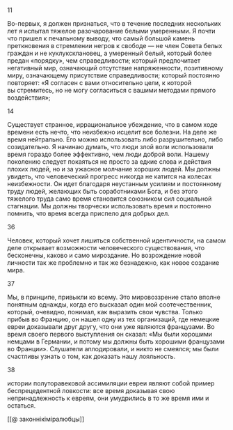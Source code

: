 11

Во-первых, я должен признаться, что в течение последних нескольких лет я испытал тяжелое разочарование белыми умеренными. Я почти что пришел к печальному выводу, что самый большой камень преткновения в стремлении негров к свободе — не член Совета белых граждан и не куклуксклановец, а умеренный белый, который более предан «порядку», чем справедливости; который предпочитает негативный мир, означающий отсутствие напряженности, позитивному миру, означающему присутствие справедливости; который постоянно повторяет: «Я согласен с вами относительно цели, к которой вы стремитесь, но не могу согласиться с вашими методами прямого воздействия»;

14

Существует странное, иррациональное убеждение, что в самом ходе времени есть нечто, что неизбежно исцелит все болезни. На деле же время нейтрально. Его можно использовать либо разрушительно, либо созидательно. Я начинаю думать, что люди злой воли использовали время гораздо более эффективно, чем люди доброй воли. Нашему поколению следует покаяться не просто за едкие слова и действия плохих людей, но и за ужасное молчание хороших людей. Мы должны увидеть, что человеческий прогресс никогда не катится на колесах неизбежности. Он идет благодаря неустанным усилиям и постоянному труду людей, желающих быть соработниками Бога, и без этого тяжелого труда само время становится союзником сил социальной стагнации. Мы должны творчески использовать время и постоянно помнить, что время всегда приспело для добрых дел.



36

Человек, который хочет лишиться собственной идентичности, на самом деле открывает возможности человеческого существования, что бесконечны, каково и само мироздание. Но возрождение новой личности так же проблемно и так же безнадежно, как новое создание мира.

37

Мы, в принципе, привыкли ко всему. Это мировоззрение стало вполне понятным однажды, когда его высказал один мой соотечественник, который, очевидно, понимал, как выразить свои чувства. Только прибыв во Францию, он нашел одну из тех организаций, где немецкие евреи доказывали друг другу, что они уже являются французами. Во время своего первого выступления он сказал: «Мы были хорошими немцами в Германии, и потому мы должны быть хорошими французами во Франции». Слушатели аплодировали, и никто не смеялся; мы были счастливы узнать о том, как доказать нашу лояльность.

38

истории полуторавековой ассимиляции евреи являют собой пример беспрецедентной ловкости: все время доказывая свою непринадлежность к евреям, они умудрились в то же время ими и остаться.

[[@ законнікіміралюбцы]]
